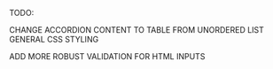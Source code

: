 TODO:

CHANGE ACCORDION CONTENT TO TABLE FROM UNORDERED LIST <br/>
GENERAL CSS STYLING <br/>

ADD MORE ROBUST VALIDATION FOR HTML INPUTS
